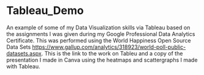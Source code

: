 # Tableau_Demo
An example of some of my Data Visualization skills via Tableau based on the assignments I was given during my Google Professional Data Analytics Certificate. This was performed using the World Happiness Open Source Data Sets https://www.gallup.com/analytics/318923/world-poll-public-datasets.aspx. This is the link to the work on Tableu and a copy of the presentation I made in Canva using the heatmaps and scattergraphs I made with Tableau.
